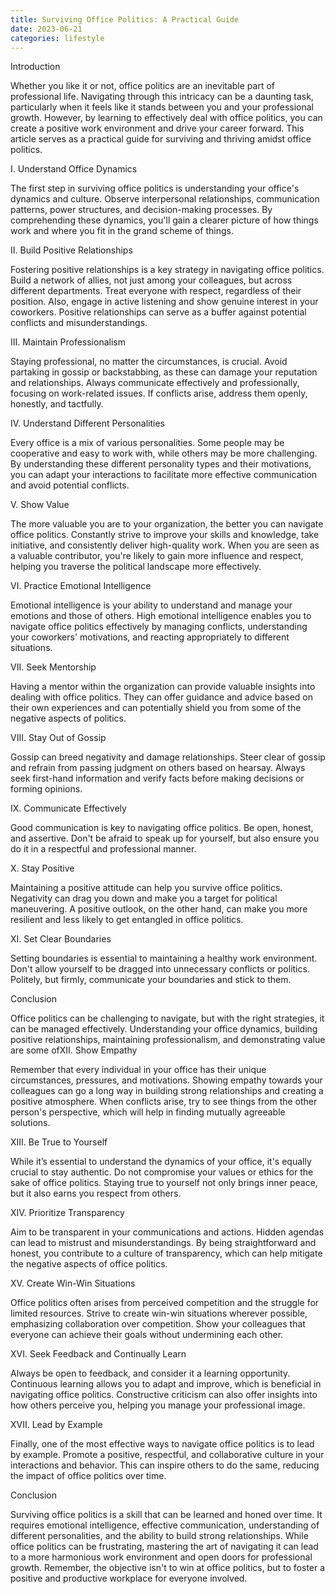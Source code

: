```yaml
---
title: Surviving Office Politics: A Practical Guide
date: 2023-06-21
categories: lifestyle
---
```



Introduction

Whether you like it or not, office politics are an inevitable part of professional life. Navigating through this intricacy can be a daunting task, particularly when it feels like it stands between you and your professional growth. However, by learning to effectively deal with office politics, you can create a positive work environment and drive your career forward. This article serves as a practical guide for surviving and thriving amidst office politics.

I. Understand Office Dynamics

The first step in surviving office politics is understanding your office's dynamics and culture. Observe interpersonal relationships, communication patterns, power structures, and decision-making processes. By comprehending these dynamics, you'll gain a clearer picture of how things work and where you fit in the grand scheme of things.

II. Build Positive Relationships

Fostering positive relationships is a key strategy in navigating office politics. Build a network of allies, not just among your colleagues, but across different departments. Treat everyone with respect, regardless of their position. Also, engage in active listening and show genuine interest in your coworkers. Positive relationships can serve as a buffer against potential conflicts and misunderstandings.

III. Maintain Professionalism

Staying professional, no matter the circumstances, is crucial. Avoid partaking in gossip or backstabbing, as these can damage your reputation and relationships. Always communicate effectively and professionally, focusing on work-related issues. If conflicts arise, address them openly, honestly, and tactfully.

IV. Understand Different Personalities

Every office is a mix of various personalities. Some people may be cooperative and easy to work with, while others may be more challenging. By understanding these different personality types and their motivations, you can adapt your interactions to facilitate more effective communication and avoid potential conflicts.

V. Show Value

The more valuable you are to your organization, the better you can navigate office politics. Constantly strive to improve your skills and knowledge, take initiative, and consistently deliver high-quality work. When you are seen as a valuable contributor, you're likely to gain more influence and respect, helping you traverse the political landscape more effectively.

VI. Practice Emotional Intelligence

Emotional intelligence is your ability to understand and manage your emotions and those of others. High emotional intelligence enables you to navigate office politics effectively by managing conflicts, understanding your coworkers' motivations, and reacting appropriately to different situations.

VII. Seek Mentorship

Having a mentor within the organization can provide valuable insights into dealing with office politics. They can offer guidance and advice based on their own experiences and can potentially shield you from some of the negative aspects of politics.

VIII. Stay Out of Gossip

Gossip can breed negativity and damage relationships. Steer clear of gossip and refrain from passing judgment on others based on hearsay. Always seek first-hand information and verify facts before making decisions or forming opinions.

IX. Communicate Effectively

Good communication is key to navigating office politics. Be open, honest, and assertive. Don't be afraid to speak up for yourself, but also ensure you do it in a respectful and professional manner.

X. Stay Positive

Maintaining a positive attitude can help you survive office politics. Negativity can drag you down and make you a target for political maneuvering. A positive outlook, on the other hand, can make you more resilient and less likely to get entangled in office politics.

XI. Set Clear Boundaries

Setting boundaries is essential to maintaining a healthy work environment. Don't allow yourself to be dragged into unnecessary conflicts or politics. Politely, but firmly, communicate your boundaries and stick to them.

Conclusion

Office politics can be challenging to navigate, but with the right strategies, it can be managed effectively. Understanding your office dynamics, building positive relationships, maintaining professionalism, and demonstrating value are some ofXII. Show Empathy

Remember that every individual in your office has their unique circumstances, pressures, and motivations. Showing empathy towards your colleagues can go a long way in building strong relationships and creating a positive atmosphere. When conflicts arise, try to see things from the other person's perspective, which will help in finding mutually agreeable solutions.

XIII. Be True to Yourself

While it’s essential to understand the dynamics of your office, it's equally crucial to stay authentic. Do not compromise your values or ethics for the sake of office politics. Staying true to yourself not only brings inner peace, but it also earns you respect from others.

XIV. Prioritize Transparency

Aim to be transparent in your communications and actions. Hidden agendas can lead to mistrust and misunderstandings. By being straightforward and honest, you contribute to a culture of transparency, which can help mitigate the negative aspects of office politics.

XV. Create Win-Win Situations

Office politics often arises from perceived competition and the struggle for limited resources. Strive to create win-win situations wherever possible, emphasizing collaboration over competition. Show your colleagues that everyone can achieve their goals without undermining each other.

XVI. Seek Feedback and Continually Learn

Always be open to feedback, and consider it a learning opportunity. Continuous learning allows you to adapt and improve, which is beneficial in navigating office politics. Constructive criticism can also offer insights into how others perceive you, helping you manage your professional image.

XVII. Lead by Example

Finally, one of the most effective ways to navigate office politics is to lead by example. Promote a positive, respectful, and collaborative culture in your interactions and behavior. This can inspire others to do the same, reducing the impact of office politics over time.

Conclusion

Surviving office politics is a skill that can be learned and honed over time. It requires emotional intelligence, effective communication, understanding of different personalities, and the ability to build strong relationships. While office politics can be frustrating, mastering the art of navigating it can lead to a more harmonious work environment and open doors for professional growth. Remember, the objective isn't to win at office politics, but to foster a positive and productive workplace for everyone involved.